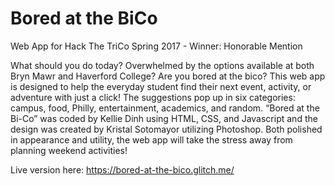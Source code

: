 # Bored at the BiCo
Web App for Hack The TriCo Spring 2017 - Winner: Honorable Mention

What should you do today? Overwhelmed by the options available at both Bryn Mawr and Haverford College? Are you bored at the bico?
This web app is designed to help the everyday student find their next event, activity, or adventure with just a click! The suggestions pop up in six categories: campus, food, Philly, entertainment, academics, and random. “Bored at the Bi-Co” was coded by Kellie Dinh using HTML, CSS, and Javascript and the design was created by Kristal Sotomayor utilizing Photoshop. Both polished in appearance and utility, the web app will take the stress away from planning weekend activities!

Live version here: https://bored-at-the-bico.glitch.me/
